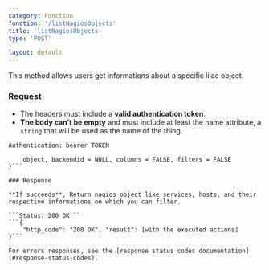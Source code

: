 ```yaml
---
category: Fonction
fonction: '/listNagiosObjects'
title: 'listNagiosObjects'
type: 'POST'

layout: default
---
```


This method allows users get informations about a specific lilac object.

### Request

* The headers must include a **valid authentication token**.
* **The body can't be empty** and must include at least the name attribute, a `string` that will be used as the name of the thing.

```Authentication: bearer TOKEN```
```{
    object, backendid = NULL, columns = FALSE, filters = FALSE
}```

### Response

**If succeeds**, Return nagios object like services, hosts, and their respective informations on which you can filter.

```Status: 200 OK```
```{
    "http_code": "200 OK", "result": [with the executed actions]
}```

For errors responses, see the [response status codes documentation](#response-status-codes).